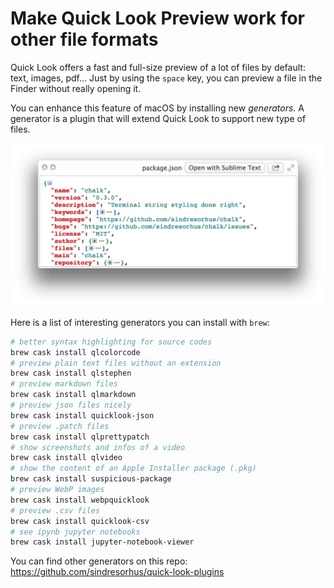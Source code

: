 # Make Quick Look Preview work for other file formats 

Quick Look offers a fast and full-size preview of a lot of files by default:
text, images, pdf... Just by using the `space` key, you can preview a file in
the Finder without really opening it.

You can enhance this feature of macOS by installing new _generators_. A
generator is a plugin that will extend Quick Look to support new type of files.

![](https://github.com/sindresorhus/quick-look-plugins/raw/master/screenshots/QuickLookJSON.png)

Here is a list of interesting generators you can install with `brew`:

```bash
# better syntax highlighting for source codes
brew cask install qlcolorcode
# preview plain text files without an extension
brew cask install qlstephen
# preview markdown files
brew cask install qlmarkdown
# preview json files nicely
brew cask install quicklook-json
# preview .patch files
brew cask install qlprettypatch
# show screenshots and infos of a video
brew cask install qlvideo
# show the content of an Apple Installer package (.pkg)
brew cask install suspicious-package
# preview WebP images
brew cask install webpquicklook
# preview .csv files
brew cask install quicklook-csv
# see ipynb jupyter notebooks
brew cask install jupyter-notebook-viewer
```

You can find other generators on this repo:
https://github.com/sindresorhus/quick-look-plugins
